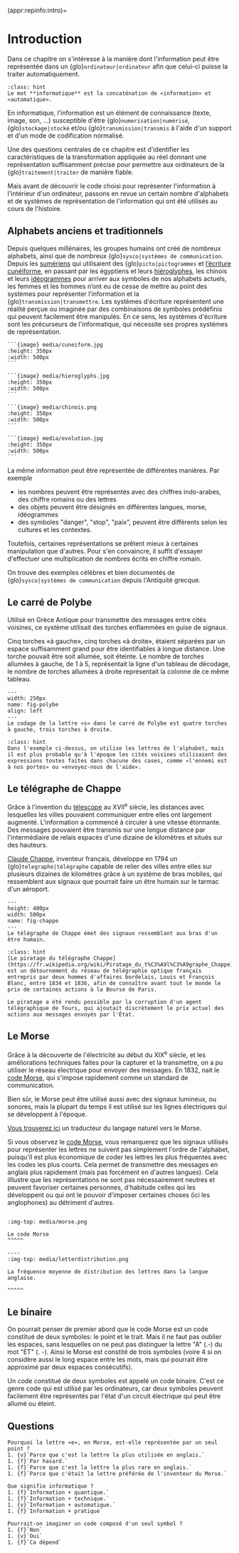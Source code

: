 (appr:repinfo:intro)=
# Introduction

Dans ce chapitre on s'intéresse à la manière dont l'information peut être
représentée dans un {glo}`ordinateur|ordinateur` afin que celui-ci puisse la traiter automatiquement.   


````{admonition} Le saviez-vous ?
:class: hint
Le mot **informatique** est la concaténation de «information» et «automatique».
````

En informatique, l'information est un élément de connaissance (texte, image, son, ...) susceptible d'être {glo}`numerisation|numérisé`, {glo}`stockage|stocké` et/ou {glo}`transmission|transmis` à l'aide d'un support et d'un mode de codification normalisé.

Une des questions centrales de ce chapitre est d'identifier les caractéristiques de la transformation appliquée au réel donnant une représentation suffisamment précise pour permettre aux ordinateurs de la {glo}`traitement|traiter` de manière fiable.

Mais avant de découvrir le code choisi pour représenter l'information à l'intérieur d'un ordinateur, passons en revue un certain nombre d'alphabets et de systèmes de représentation de l'information qui ont été utilisés au cours de l'histoire. 

## Alphabets anciens et traditionnels

Depuis quelques millénaires, les groupes humains ont créé de nombreux alphabets, ainsi que de nombreux {glo}`sysco|systèmes de communication`. Depuis les [sumériens](https://fr.wikipedia.org/wiki/Sum%C3%A9rien) qui utilisaient des {glo}`picto|pictogrammes` et [l’écriture cunéiforme](https://fr.wikipedia.org/wiki/Cun%C3%A9iforme), en passant par les égyptiens et leurs [hiéroglyphes](https://fr.wikipedia.org/wiki/%C3%89criture_hi%C3%A9roglyphique_%C3%A9gyptienne), les chinois et leurs [idéogrammes](https://fr.wikipedia.org/wiki/Caract%C3%A8res_chinois) pour arriver aux symboles de nos alphabets actuels, les femmes et les hommes n’ont eu de cesse de mettre au point des systèmes pour représenter l’information et la {glo}`transmission|transmettre`. Les systèmes d'écriture représentent une réalité perçue ou imaginée par des combinaisons de symboles prédéfinis qui peuvent facilement être manipulés. En ce sens, les systèmes d'écriture sont les précurseurs de l'informatique, qui nécessite ses propres systèmes de représentation. 

````{tabbed} Sumérien
```{image} media/cuneiform.jpg
:height: 350px
:width: 500px
```
````

````{tabbed} Égyptien
```{image} media/hieroglyphs.jpg
:height: 350px
:width: 500px
```
````

````{tabbed} Chinois
```{image} media/chinois.png
:height: 350px
:width: 500px
```
````

````{tabbed} Synoptique
```{image} media/evolution.jpg
:height: 350px
:width: 500px
```
````




La même information peut être représentée de différentes manières. Par exemple

- les nombres peuvent être représentés avec des chiffres indo-arabes, des chiffre romains ou des lettres
- des objets peuvent être désignés en différentes langues, morse, idéogrammes
- des symboles "danger", "stop", "paix", peuvent être différents selon les cultures et les contextes.

Toutefois, certaines représentations se prêtent mieux à certaines manipulation que d'autres. Pour s'en convaincre,
il suffit d'essayer d'effectuer une multiplication de nombres écrits en chiffre romain.

On trouve des exemples célèbres et bien documentés de {glo}`sysco|systèmes de communication` depuis l'Antiquité grecque.

## Le carré de Polybe

Utilisé en Grèce Antique pour transmettre des messages entre cités voisines, ce système utilisait des torches enflammées en guise de signaux. 

Cinq torches «à gauche», cinq torches «à droite», étaient séparées par un espace
suffisamment grand pour être identifiables à longue distance. Une torche pouvait
être soit allumée, soit éteinte. Le nombre de torches allumées à gauche, de 1 à
5, représentait la ligne d'un tableau de décodage, le nombre de torches allumées
à droite représentait la colonne de ce même tableau.


````{figure} media/polybe.png
---
width: 250px
name: fig-polybe
align: left
---
Le codage de la lettre «s» dans le carré de Polybe est quatre torches à gauche, trois torches à droite. 

````

````{admonition} Anecdote
:class: hint
Dans l'exemple ci-dessus, on utilise les lettres de l'alphabet, mais il est plus probable qu'à l'époque les cités voisines utilisaient des expressions toutes faites dans chacune des cases, comme «l'ennemi est à nos portes» ou «envoyez-nous de l'aide». 
````

## Le télégraphe de Chappe

Grâce à l'invention du [télescope](https://fr.wikipedia.org/wiki/T%C3%A9lescope) au XVII<sup>e</sup> siècle, les distances avec lesquelles les villes pouvaient communiquer entre elles ont largement augmenté. L'information a commencé à circuler à une vitesse étonnante. Des messages pouvaient être transmis sur une longue distance par l'intermédiaire de relais espacés d'une dizaine de kilomètres et situés sur des hauteurs. 

[Claude Chappe](https://fr.wikipedia.org/wiki/Claude_Chappe), inventeur français, développe en 1794 un {glo}`telegraphe|télégraphe` capable de relier des villes entre elles sur plusieurs dizaines de kilomètres grâce à un système de bras mobiles, qui ressemblent aux signaux que pourrait faire un être humain sur le tarmac d'un aéroport. 


````{figure} media/chappe.jpeg
---
height: 400px
width: 500px
name: fig-chappe
---
Le télégraphe de Chappe émet des signaux ressemblant aux bras d'un être humain. 
````

````{admonition} Anecdote
:class: hint
[Le piratage du télégraphe Chappe](https://fr.wikipedia.org/wiki/Piratage_du_t%C3%A9l%C3%A9graphe_Chappe) est un détournement du réseau de télégraphie optique français entrepris par deux hommes d'affaires bordelais, Louis et François Blanc, entre 1834 et 1836, afin de connaître avant tout le monde le prix de certaines actions à la Bourse de Paris.

Le piratage a été rendu possible par la corruption d'un agent télégraphique de Tours, qui ajoutait discrètement le prix actuel des actions aux messages envoyés par l'État.
````


## Le Morse

Grâce à la découverte de l'électricité au début du XIX<sup>e</sup> siècle, et les améliorations techniques faites pour la capturer et la transmettre, on a pu utiliser le réseau électrique pour envoyer des messages. En 1832, nait le [code Morse](https://fr.wikipedia.org/wiki/Code_Morse_international), qui s'impose rapidement comme un standard de communication. 

Bien sûr, le Morse peut être utilisé aussi avec des signaux lumineux, ou sonores, mais la plupart du temps il est utilisé sur les lignes électriques qui se développent à l'époque. 

[Vous trouverez ici](https://morsedecoder.com/) un traducteur du langage naturel vers le Morse.


Si vous observez le [code Morse](https://fr.wikipedia.org/wiki/Code_Morse_international), vous remarquerez que
les signaux utilisés pour représenter les lettres ne suivent pas simplement l'ordre de l'alphabet, puisqu'il est
plus économique de coder les lettres les plus fréquentes avec les codes les plus courts. Cela permet de transmettre
des
messages en anglais plus rapidement (mais pas forcément en d'autres langues). Cela illlustre que les représentations
ne sont pas nécessairement neutres et peuvent favoriser certaines personnes, d'habitude celles qui les développent
ou qui ont le pouvoir d'imposer certaines choses (ici les anglophones) au détriment d'autres. 


````{panels}

:img-top: media/morse.png

Le code Morse 
^^^^^

----
:img-top: media/letterdistribution.png

La fréquence moyenne de distribution des lettres dans la langue anglaise. 

^^^^^
````


## Le binaire

On pourrait penser de premier abord que le code Morse est un code constitué de deux symboles: le point et le trait. Mais il ne faut pas oublier les espaces, sans lesquelles on ne peut pas distinguer la lettre "A" (.-) du mot "ET" (. -). Ainsi le Morse est constité de trois symboles (voire 4 si on considère aussi le long espace entre les mots, mais qui pourrait être approximé par deux espaces consécutifs). 

Un code constitué de deux symboles est appelé un code binaire. C'est ce genre code qui est utilisé par les ordinateurs, car deux symboles peuvent facilement être représentés par l'état d'un circuit électrique qui peut être allumé ou éteint. 

## Questions


```{question} Question 1
Pourquoi la lettre «e», en Morse, est-elle représentée par un seul point ? 
1. {v}`Parce que c'est la lettre la plus utilisée en anglais.`
1. {f}`Par hasard.`
1. {f}`Parce que c'est la lettre la plus rare en anglais.`
1. {f}`Parce que c'était la lettre préférée de l'inventeur du Morse.`
```

```{question} Question 2
Que signifie informatique ? 
1. {f}`Information + quantique.`
1. {f}`Information + technique.`
1. {v}`Information + automatique.`
1. {f}`Information + pratique`
```
```{question} Question 3
Pourrait-on imaginer un code composé d'un seul symbol ? 
1. {f}`Non`
1. {v}`Oui`
1. {f}`Ca dépend`
```
